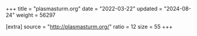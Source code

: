 +++
title = "plasmasturm.org"
date = "2022-03-22"
updated = "2024-08-24"
weight = 56297

[extra]
source = "http://plasmasturm.org/"
ratio = 12
size = 55
+++

